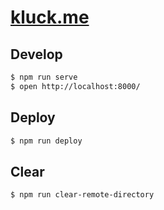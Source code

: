 # [kluck.me](http://kluck.me/)

## Develop

```bash
$ npm run serve
$ open http://localhost:8000/
```

## Deploy

```bash
$ npm run deploy
```

## Clear

```bash
$ npm run clear-remote-directory
```

